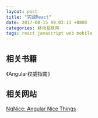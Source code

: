 ```yaml
---
layout: post
title: "实践React"
date: 2017-08-15 09:03:13 +0800
categories: 移动互联网
tags: react javascript web mobile
---
```


## 相关书籍

《Angular权威指南》

## 相关网站

[NgNice: Angular Nice Things](http://www.ngnice.com/)